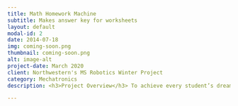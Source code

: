 ```yaml
---
title: Math Homework Machine
subtitle: Makes answer key for worksheets
layout: default
modal-id: 2
date: 2014-07-18
img: coming-soon.png
thumbnail: coming-soon.png
alt: image-alt
project-date: March 2020
client: Northwestern's MS Robotics Winter Project
category: Mechatronics
description: <h3>Project Overview</h3> To achieve every student’s dream, I created a homework machine to read worksheets and reveal their answers. As a ten-week assignment, problems were limited to simple multiplication problems, called “times tables” in many US schools, where third grade students multiply whole numbers inclusively between 0 and 12. The core project components were: * LEGO prototype for projecting the machine’s plausibility * Tesseract for transcribing image files to text * OpenCV for visualizing Tesseract’s bounding boxes and for overlaying answers on the photocopy * Microcontroller for operating the scanner and conversing with the Python code via serial

---
```


